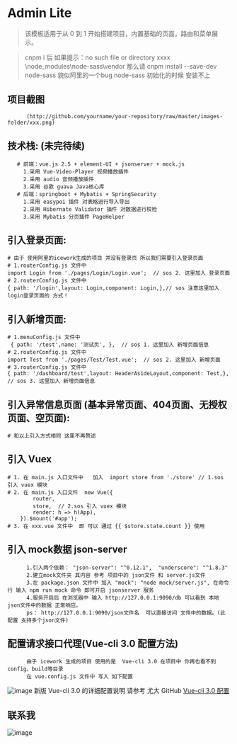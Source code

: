 # Admin Lite
> 该模板适用于从 0 到 1 开始搭建项目，内置基础的页面，路由和菜单展示。

> cnpm i 后  如果提示：no such file or directory  xxxx \node_modules\node-sass\vendor
 那么请  cnpm install --save-dev node-sass   貌似阿里的一个bug  node-sass 初始化的时候 安装不上
 
 
## 项目截图
          (http://github.com/yourname/your-repository/raw/master/images-folder/xxx.png)


   ##  技术栈: (未完待续)
       # 前端：vue.js 2.5 + element-UI + jsonserver + mock.js
         1.采用 Vue-Video-Player 视频播放插件
         2.采用 audio 音频播放插件
         3.采用 谷歌 guava Java核心库
       # 后端：springboot + Mybatis + SpringSecurity
         1.采用 easypoi 插件 对表格进行导入导出 
         2.采用 Hibernate Validator 插件 对数据进行校检
         3.采用 Mybatis 分页插件 PageHelper


  ##  引入登录页面:
    # 由于 使用阿里的icework生成的项目 并没有登录页 所以我们需要引入登录页面
    # 1.routerConfig.js 文件中  
    import Login from './pages/Login/Login.vue';  // sos 2. 这里加入 登录页面
    # 2.routerConfig.js 文件中
    { path: '/login',layout: Login,component: Login,},// sos 注意这里加入 login登录页面的 方式！

  ##  引入新增页面:
    # 1.menuConfig.js 文件中 
     { path: '/test',name: '测试页', },  // sos 1. 这里加入 新增页面信息
    # 2.routerConfig.js 文件中  
    import Test from './pages/Test/Test.vue';  // sos 2. 这里加入 新增页面
    # 3.routerConfig.js 文件中
    { path: '/dashboard/test',layout: HeaderAsideLayout,component: Test,},  // sos 3. 这里加入 新增页面信息
    
  ##  引入异常信息页面 (基本异常页面、404页面、无授权页面、空页面):
    # 和以上引入方式相同 这里不再赘述

  ##  引入 Vuex
    # 1. 在 main.js 入口文件中   加入  import store from './store' // 1.sos 引入 vuex 模块
    # 2. 在 main.js 入口文件  new Vue({
            router,
            store,  // 2.sos 引入 vuex 模块
            render: h => h(App),
        }).$mount('#app');
    # 3. 在 xxx.vue 文件中  即 可以 通过 {{ $store.state.count }} 使用
  ##  引入 mock数据  json-server
          1.引入两个依赖： "json-server": "^0.12.1",  "underscore": "^1.8.3"
          2.建立mock文件夹 其内容 参考 项目中的 json文件 和 server.js文件
          3.在 package.json 文件中 加入 "mock": "node mock/server.js", 在命令行 输入 npm run mock 命令 即可开启 jsonserver 服务
          4.服务开启后 在浏览器中 输入 http://127.0.0.1:9090/db 可以看到 本地json文件中的数据 正常响应。
          ps： http://127.0.0.1:9090/json文件名  可以直接访问 文件中的数据。(此配置 支持多个json文件)
          
   ##  配置请求接口代理(Vue-cli 3.0 配置方法) 
          由于 icework 生成的项目 使用的是  Vue-cli 3.0 在项目中 你再也看不到config、build等目录
          在 vue.config.js 文件中 写入 如下配置
   ![image](https://github.com/yangfancoming/Vue_Ice_Learning/raw/master/Screenshots/2.png)
           新版 Vue-cli 3.0 的详细配置说明 请参考 尤大 GitHub [Vue-cli 3.0 配置](https://github.com/vuejs/vue-cli/blob/dev/docs/config.md)
                 
       
 
  ##  联系我
   ![image](https://github.com/yangfancoming/Vue_Ice_Learning/raw/master/Screenshots/me.png)
        

